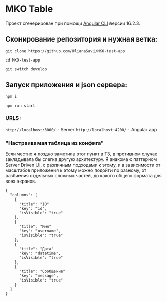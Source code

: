 # MKO Table

Проект сгенерирован при помощи [Angular CLI](https://github.com/angular/angular-cli) версии 16.2.3.

## Сконирование репозитория и нужная ветка:

```
git clone https://github.com/UlianaSavi/MKO-test-app
```

```
cd MKO-test-app
```
```
git switch develop
```

## Запуск приложения и json сервера:

```
npm i
```

```
npm run start
```
### URLS:
`http://localhost:3000/` - Server
`http://localhost:4200/` - Angular app

### "Настраивамая таблица из конфига"
Если честно я поздно заметила этот пункт в ТЗ, в противном случае закладывала бы слегка другую архитектуру.
Я знакома с паттерном Server Driven UI, с различным подходами к этому, и в зависимости от масштабов приложения
к этому можно подойти по разному, от разбиения отдельных сложных частей, до какого общего формата для всех экранов.

```
{
  "columns": [
    {
      "title": "ID"
      "key": "id",
      "isVisible": "true"
    },
    {
      "title": "Имя"
      "key": "username",
      "isVisible": "true"
    },
    {
      "title": "Дата"
      "key": "datetime",
      "isVisible": "true"
    },
    {
      "title": "Сообщение"
      "key": "message",
      "isVisible": "true"
    }
  ]
}
```
